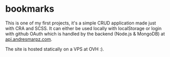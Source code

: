 # bookmarks

This is one of my first projects, it's a simple CRUD application made just with CRA and SCSS. 
It can either be used locally with localStorage or login with github OAuth which is handled
by the backend (Node.js & MongoDB) at [api.andresmarpz.com](https://github.com/andresmarpz/api.andresmarpz.com). 

The site is hosted statically on a VPS at OVH :).
